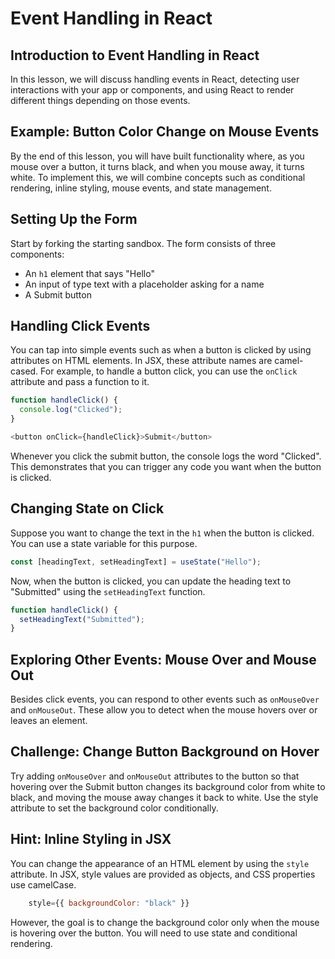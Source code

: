 # Event Handling in React

## Introduction to Event Handling in React

In this lesson, we will discuss handling events in React, detecting user interactions with your app or components, and using React to render different things depending on those events.

## Example: Button Color Change on Mouse Events

By the end of this lesson, you will have built functionality where, as you mouse over a button, it turns black, and when you mouse away, it turns white. To implement this, we will combine concepts such as conditional rendering, inline styling, mouse events, and state management.

## Setting Up the Form

Start by forking the starting sandbox. The form consists of three components:

- An `h1` element that says "Hello"
- An input of type text with a placeholder asking for a name
- A Submit button

## Handling Click Events

You can tap into simple events such as when a button is clicked by using attributes on HTML elements. In JSX, these attribute names are camel-cased. For example, to handle a button click, you can use the `onClick` attribute and pass a function to it.

```js
function handleClick() {
  console.log("Clicked");
}
```

```js
<button onClick={handleClick}>Submit</button>
```

Whenever you click the submit button, the console logs the word "Clicked". This demonstrates that you can trigger any code you want when the button is clicked.

## Changing State on Click

Suppose you want to change the text in the `h1` when the button is clicked. You can use a state variable for this purpose.

```js
const [headingText, setHeadingText] = useState("Hello");
```

Now, when the button is clicked, you can update the heading text to "Submitted" using the `setHeadingText` function.

```js
function handleClick() {
  setHeadingText("Submitted");
}
```

## Exploring Other Events: Mouse Over and Mouse Out

Besides click events, you can respond to other events such as `onMouseOver` and `onMouseOut`. These allow you to detect when the mouse hovers over or leaves an element.

## Challenge: Change Button Background on Hover

Try adding `onMouseOver` and `onMouseOut` attributes to the button so that hovering over the Submit button changes its background color from white to black, and moving the mouse away changes it back to white. Use the style attribute to set the background color conditionally.

## Hint: Inline Styling in JSX

You can change the appearance of an HTML element by using the `style` attribute. In JSX, style values are provided as objects, and CSS properties use camelCase.

```js
    style={{ backgroundColor: "black" }}
```

However, the goal is to change the background color only when the mouse is hovering over the button. You will need to use state and conditional rendering.
